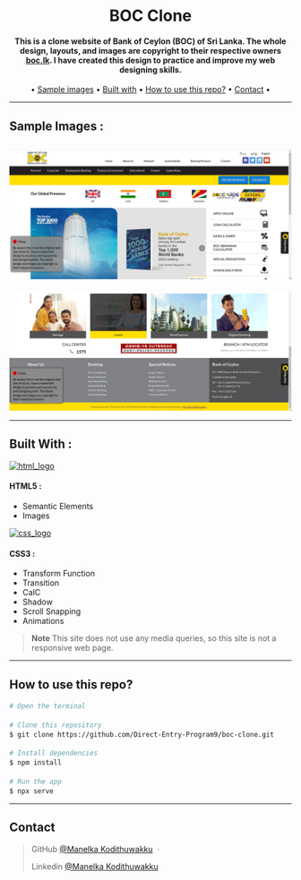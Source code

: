 <h1 align="center">
  <br>
    BOC Clone
  <br>
</h1>

<h4 align="center">
   This is a clone website of Bank of Ceylon (BOC) of Sri Lanka. The whole design, layouts, and images are copyright to their respective owners <a href="https://www.boc.lk/">boc.lk</a>.
  I have created this design to practice and improve my web designing skills. 
</h4>

<p align="center">
  • <a href="#sample-images-">Sample images</a> •
  <a href="#built-with-">Built with</a> •
  <a href="#how-to-use-this-repo">How to use this repo?</a> •
  <a href="#contact">Contact</a> •
</p>

---

## Sample Images :

![screenshot](images/Screenshot_1.png)
<br>
---

![screenshot](images/Screenshot_2.png)

---
## Built With :

[![html_logo](https://forthebadge.com/images/badges/uses-html.svg)](https://html.spec.whatwg.org/)

#### HTML5 :

- Semantic Elements
- Images


[![css_logo](https://forthebadge.com/images/badges/uses-css.svg)](https://developer.mozilla.org/en-US/docs/Web/CSS)

#### CSS3 :

- Transform Function
- Transition
- CalC
- Shadow
- Scroll Snapping
- Animations

> **Note**
> This site does not use any media queries, so this site is not a responsive web page.

---

## How to use this repo?

```bash
# Open the terminal 

# Clone this repository
$ git clone https://github.com/Direct-Entry-Program9/boc-clone.git

# Install dependencies
$ npm install

# Run the app
$ npx serve
```

---

## Contact

> GitHub [@Manelka Kodithuwakku](https://github.com/ManelkaKodithuwakku) &nbsp;&middot;&nbsp;
> 
> Linkedin [@Manelka Kodithuwakku](https://www.linkedin.com/in/manelka-kodithuwakku/)